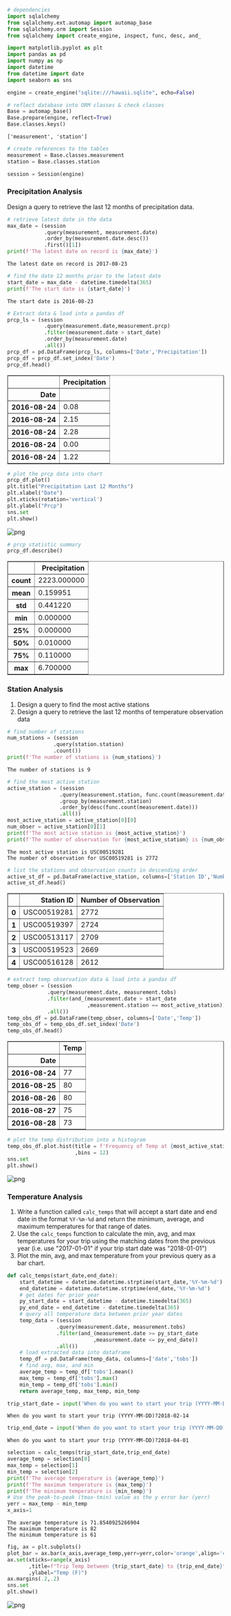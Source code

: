 

```python
# dependencies
import sqlalchemy
from sqlalchemy.ext.automap import automap_base
from sqlalchemy.orm import Session
from sqlalchemy import create_engine, inspect, func, desc, and_

import matplotlib.pyplot as plt
import pandas as pd 
import numpy as np
import datetime
from datetime import date
import seaborn as sns
```


```python
engine = create_engine("sqlite:///hawaii.sqlite", echo=False)
```


```python
# reflect database into ORM classes & check classes
Base = automap_base()
Base.prepare(engine, reflect=True)
Base.classes.keys()
```




    ['measurement', 'station']




```python
# create references to the tables
measurement = Base.classes.measurement
station = Base.classes.station
```


```python
session = Session(engine)
```

### Precipitation Analysis
Design a query to retrieve the last 12 months of precipitation data.


```python
# retrieve latest date in the data
max_date = (session
            .query(measurement, measurement.date)
            .order_by(measurement.date.desc())
            .first()[1])
print(f'The latest date on record is {max_date}')
```

    The latest date on record is 2017-08-23



```python
# find the date 12 months prior to the latest date
start_date = max_date - datetime.timedelta(365)
print(f'The start date is {start_date}')
```

    The start date is 2016-08-23



```python
# Extract data & load into a pandas df
prcp_ls = (session
            .query(measurement.date,measurement.prcp)
            .filter(measurement.date > start_date)
            .order_by(measurement.date)
            .all())
prcp_df = pd.DataFrame(prcp_ls, columns=['Date','Precipitation'])
prcp_df = prcp_df.set_index('Date')
prcp_df.head()
```




<div>
<style scoped>
    .dataframe tbody tr th:only-of-type {
        vertical-align: middle;
    }

    .dataframe tbody tr th {
        vertical-align: top;
    }

    .dataframe thead th {
        text-align: right;
    }
</style>
<table border="1" class="dataframe">
  <thead>
    <tr style="text-align: right;">
      <th></th>
      <th>Precipitation</th>
    </tr>
    <tr>
      <th>Date</th>
      <th></th>
    </tr>
  </thead>
  <tbody>
    <tr>
      <th>2016-08-24</th>
      <td>0.08</td>
    </tr>
    <tr>
      <th>2016-08-24</th>
      <td>2.15</td>
    </tr>
    <tr>
      <th>2016-08-24</th>
      <td>2.28</td>
    </tr>
    <tr>
      <th>2016-08-24</th>
      <td>0.00</td>
    </tr>
    <tr>
      <th>2016-08-24</th>
      <td>1.22</td>
    </tr>
  </tbody>
</table>
</div>




```python
# plot the prcp data into chart
prcp_df.plot()
plt.title("Precipitation Last 12 Months")
plt.xlabel("Date")
plt.xticks(rotation='vertical')
plt.ylabel("Prcp")
sns.set
plt.show()
```


![png](output_9_0.png)



```python
# prcp statistic summary
prcp_df.describe()
```




<div>
<style scoped>
    .dataframe tbody tr th:only-of-type {
        vertical-align: middle;
    }

    .dataframe tbody tr th {
        vertical-align: top;
    }

    .dataframe thead th {
        text-align: right;
    }
</style>
<table border="1" class="dataframe">
  <thead>
    <tr style="text-align: right;">
      <th></th>
      <th>Precipitation</th>
    </tr>
  </thead>
  <tbody>
    <tr>
      <th>count</th>
      <td>2223.000000</td>
    </tr>
    <tr>
      <th>mean</th>
      <td>0.159951</td>
    </tr>
    <tr>
      <th>std</th>
      <td>0.441220</td>
    </tr>
    <tr>
      <th>min</th>
      <td>0.000000</td>
    </tr>
    <tr>
      <th>25%</th>
      <td>0.000000</td>
    </tr>
    <tr>
      <th>50%</th>
      <td>0.010000</td>
    </tr>
    <tr>
      <th>75%</th>
      <td>0.110000</td>
    </tr>
    <tr>
      <th>max</th>
      <td>6.700000</td>
    </tr>
  </tbody>
</table>
</div>



### Station Analysis
1. Design a query to find the most active stations
2. Design a query to retrieve the last 12 months of temperature observation data


```python
# find number of stations
num_stations = (session
               .query(station.station)
               .count())
print(f'The number of stations is {num_stations}')
```

    The number of stations is 9



```python
# find the most active station 
active_station = (session
                 .query(measurement.station, func.count(measurement.date))
                 .group_by(measurement.station)
                 .order_by(desc(func.count(measurement.date)))
                 .all())
most_active_station = active_station[0][0]
num_obser = active_station[0][1]
print(f'The most active station is {most_active_station}')
print(f'The number of observation for {most_active_station} is {num_obser}')
```

    The most active station is USC00519281
    The number of observation for USC00519281 is 2772



```python
# list the stations and observation counts in descending order
active_st_df = pd.DataFrame(active_station, columns=['Station ID','Number of Observation'])
active_st_df.head()
```




<div>
<style scoped>
    .dataframe tbody tr th:only-of-type {
        vertical-align: middle;
    }

    .dataframe tbody tr th {
        vertical-align: top;
    }

    .dataframe thead th {
        text-align: right;
    }
</style>
<table border="1" class="dataframe">
  <thead>
    <tr style="text-align: right;">
      <th></th>
      <th>Station ID</th>
      <th>Number of Observation</th>
    </tr>
  </thead>
  <tbody>
    <tr>
      <th>0</th>
      <td>USC00519281</td>
      <td>2772</td>
    </tr>
    <tr>
      <th>1</th>
      <td>USC00519397</td>
      <td>2724</td>
    </tr>
    <tr>
      <th>2</th>
      <td>USC00513117</td>
      <td>2709</td>
    </tr>
    <tr>
      <th>3</th>
      <td>USC00519523</td>
      <td>2669</td>
    </tr>
    <tr>
      <th>4</th>
      <td>USC00516128</td>
      <td>2612</td>
    </tr>
  </tbody>
</table>
</div>




```python
# extract temp observation data & load into a pandas df
temp_obser = (session
             .query(measurement.date, measurement.tobs)
             .filter(and_(measurement.date > start_date
                          ,measurement.station == most_active_station))
             .all())
temp_obs_df = pd.DataFrame(temp_obser, columns=['Date','Temp'])
temp_obs_df = temp_obs_df.set_index('Date')
temp_obs_df.head()
```




<div>
<style scoped>
    .dataframe tbody tr th:only-of-type {
        vertical-align: middle;
    }

    .dataframe tbody tr th {
        vertical-align: top;
    }

    .dataframe thead th {
        text-align: right;
    }
</style>
<table border="1" class="dataframe">
  <thead>
    <tr style="text-align: right;">
      <th></th>
      <th>Temp</th>
    </tr>
    <tr>
      <th>Date</th>
      <th></th>
    </tr>
  </thead>
  <tbody>
    <tr>
      <th>2016-08-24</th>
      <td>77</td>
    </tr>
    <tr>
      <th>2016-08-25</th>
      <td>80</td>
    </tr>
    <tr>
      <th>2016-08-26</th>
      <td>80</td>
    </tr>
    <tr>
      <th>2016-08-27</th>
      <td>75</td>
    </tr>
    <tr>
      <th>2016-08-28</th>
      <td>73</td>
    </tr>
  </tbody>
</table>
</div>




```python
# plot the temp distribution into a histogram
temp_obs_df.plot.hist(title = f'Frequency of Temp at {most_active_station} for last 12 months'
                      ,bins = 12)
sns.set
plt.show()
```


![png](output_16_0.png)


### Temperature Analysis
1. Write a function called `calc_temps` that will accept a start date and end date in the format `%Y-%m-%d` and return the minimum, average, and maximum temperatures for that range of dates.
2. Use the `calc_temps` function to calculate the min, avg, and max temperatures for your trip using the matching dates from the previous year (i.e. use "2017-01-01" if your trip start date was "2018-01-01")
3. Plot the min, avg, and max temperature from your previous query as a bar chart.


```python
def calc_temps(start_date,end_date):
    start_datetime = datetime.datetime.strptime(start_date,'%Y-%m-%d')
    end_datetime = datetime.datetime.strptime(end_date,'%Y-%m-%d')
    # get dates for prior year
    py_start_date = start_datetime - datetime.timedelta(365)
    py_end_date = end_datetime - datetime.timedelta(365)
    # query all temperature data between prior year dates
    temp_data = (session
                .query(measurement.date, measurement.tobs)
                .filter(and_(measurement.date >= py_start_date
                            ,measurement.date <= py_end_date))
                .all())
    # load extracted data into dataframe
    temp_df = pd.DataFrame(temp_data, columns=['date','tobs'])
    # find avg, max, and min
    average_temp = temp_df['tobs'].mean()
    max_temp = temp_df['tobs'].max()
    min_temp = temp_df['tobs'].min()
    return average_temp, max_temp, min_temp
```


```python
trip_start_date = input('When do you want to start your trip (YYYY-MM-DD)?')
```

    When do you want to start your trip (YYYY-MM-DD)?2018-02-14



```python
trip_end_date = input('When do you want to start your trip (YYYY-MM-DD)?')
```

    When do you want to start your trip (YYYY-MM-DD)?2018-04-01



```python
selection = calc_temps(trip_start_date,trip_end_date)
average_temp = selection[0]
max_temp = selection[1]
min_temp = selection[2]
print(f'The average temperature is {average_temp}')
print(f'The maximum temperature is {max_temp}')
print(f'The minimum temperature is {min_temp}')
# Use the peak-to-peak (tmax-tmin) value as the y error bar (yerr)
yerr = max_temp - min_temp
x_axis=1
```

    The average temperature is 71.8540925266904
    The maximum temperature is 82
    The minimum temperature is 61



```python
fig, ax = plt.subplots()
plot_bar = ax.bar(x_axis,average_temp,yerr=yerr,color='orange',align='center',alpha=0.5)
ax.set(xticks=range(x_axis)
       ,title=f"Trip Temp between {trip_start_date} to {trip_end_date}"
       ,ylabel="Temp (F)")
ax.margins(.2,.2)
sns.set
plt.show()
```


![png](output_22_0.png)

